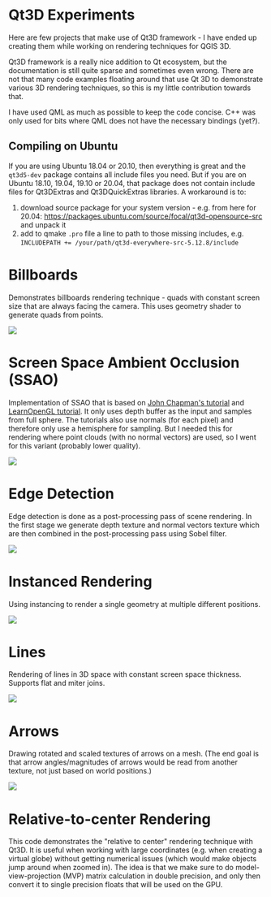 # Qt3D Experiments

Here are few projects that make use of Qt3D framework - I have ended up creating them while working on rendering techniques for QGIS 3D.

Qt3D framework is a really nice addition to Qt ecosystem, but the documentation is still quite sparse and sometimes even wrong. There are not that many code examples floating around that use Qt 3D to demonstrate various 3D rendering techniques, so this is my little contribution towards that.

I have used QML as much as possible to keep the code concise. C++ was only used for bits where QML does not have the necessary bindings (yet?).

## Compiling on Ubuntu

If you are using Ubuntu 18.04 or 20.10, then everything is great and the `qt3d5-dev` package contains all include files you need. But if you are on Ubuntu 18.10, 19.04, 19.10 or 20.04, that package does not contain include files for Qt3DExtras and Qt3DQuickExtras libraries. A workaround is to:

1. download source package for your system version - e.g. from here for 20.04: https://packages.ubuntu.com/source/focal/qt3d-opensource-src and unpack it
2. add to qmake `.pro` file a line to path to those missing includes, e.g. `INCLUDEPATH += /your/path/qt3d-everywhere-src-5.12.8/include`

# Billboards

Demonstrates billboards rendering technique - quads with constant screen size that are always facing the camera. This uses geometry shader to generate quads from points.

![](qt3d-billboards.png)

# Screen Space Ambient Occlusion (SSAO)

Implementation of SSAO that is based on [John Chapman's tutorial](http://john-chapman-graphics.blogspot.com/2013/01/ssao-tutorial.html) and [LearnOpenGL tutorial](https://learnopengl.com/Advanced-Lighting/SSAO). It only uses depth buffer as the input and samples from full sphere. The tutorials also use normals (for each pixel) and therefore only use a hemisphere for sampling. But I needed this for rendering where point clouds (with no normal vectors) are used, so I went for this variant (probably lower quality).

![](qt3d-ssao.png)

# Edge Detection

Edge detection is done as a post-processing pass of scene rendering. In the first stage we generate depth texture and normal vectors texture which are then combined in the post-processing pass using Sobel filter.

![](qt3d-edge-detection.png)

# Instanced Rendering

Using instancing to render a single geometry at multiple different positions.

![](qt3d-instanced.png)

# Lines

Rendering of lines in 3D space with constant screen space thickness. Supports flat and miter joins.

![](qt3d-lines.png)

# Arrows

Drawing rotated and scaled textures of arrows on a mesh. (The end goal is that arrow angles/magnitudes of arrows would be read from another texture, not just based on world positions.)

![](qt3d-arrows.png)

# Relative-to-center Rendering

This code demonstrates the "relative to center" rendering technique with Qt3D.
It is useful when working with large coordinates (e.g. when creating a virtual
globe) without getting numerical issues (which would make objects jump around
when zoomed in). The idea is that we make sure to do model-view-projection (MVP)
matrix calculation in double precision, and only then convert it to single
precision floats that will be used on the GPU.
